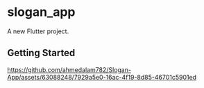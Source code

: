 # slogan_app

A new Flutter project.

## Getting Started

https://github.com/ahmedalam782/Slogan-App/assets/63088248/7929a5e0-16ac-4f19-8d85-46701c5901ed
